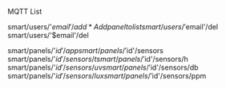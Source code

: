MQTT List


smart/users/'$email'/add            *Add panel to list
smart/users/'$email'/del
smart/users/'$email'/del


smart/panels/'$id'/app
smart/panels/'$id'/sensors
smart/panels/'$id'/sensors/t
smart/panels/'$id'/sensors/h
smart/panels/'$id'/sensors/uv
smart/panels/'$id'/sensors/db
smart/panels/'$id'/sensors/lux
smart/panels/'$id'/sensors/ppm